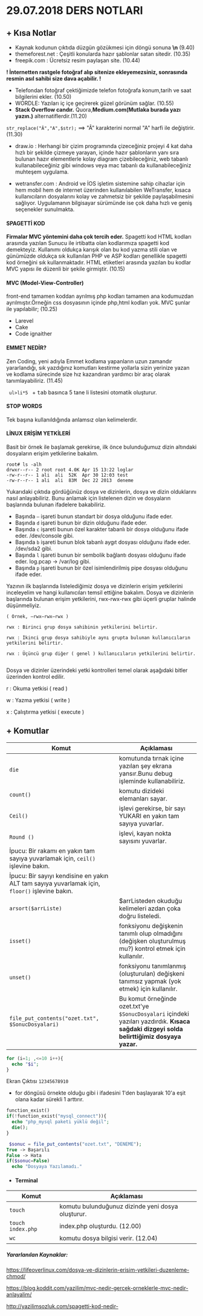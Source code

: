 # 29.07.2018 DERS NOTLARI

## + Kısa Notlar
- Kaynak kodunun çıktıda düzgün gözükmesi için döngü sonuna <b>\n</b> (9.40)
-  themeforest.net : Çeşitli konularda hazır şablonlar satan sitedir. (10.35)
- freepik.com : Ücretsiz resim paylaşan site. (10.44)

<b>! İnternetten rastgele fotoğraf alıp sitenize ekleyemezsiniz, sonrasında resmin asıl sahibi size dava açabilir. ! </b>
- Telefondan fotoğraf çektiğimizde telefon fotoğrafa konum,tarih ve saat bilgilerini ekler. (10.50)
- WORDLE: Yazıları iç içe geçirerek güzel görünüm sağlar. (10.55)
- <b>Stack Overflow candır.</b> Quora,<b>Medium.com(Mutlaka burada yazı yazın.)</b> alternatiflerdir.(11.20)

```str_replace("Â","A",$str);``` ==> "Â" karakterini normal "A" harfi ile değiştirir. (11.30)

- draw.io : Herhangi bir çizim programında çizeceğiniz projeyi 4 kat daha hızlı bir şekilde çizmeye yarayan, içinde hazır şablonların yanı sıra bulunan hazır elementlerle kolay diagram çizebileceğiniz, web tabanlı kullanabileceğiniz gibi windows veya mac tabanlı da kullanabileceğiniz muhteşem uygulama.

- wetransfer.com : Android ve İOS işletim sistemine sahip cihazlar için hem mobil hem de internet üzerinden kullanılabilen WeTransfer, kısaca kullanıcıların dosyalarını kolay ve zahmetsiz bir şekilde paylaşabilmesini sağlıyor. Uygulamanın bilgisayar sürümünde ise çok daha hızlı ve geniş seçenekler sunulmakta.

#### SPAGETTİ KOD
<b> Firmalar MVC yöntemini daha çok tercih eder.</b> Spagetti kod HTML kodları arasında yazılan Sunucu ile irtibatta olan kodlarımıza spagetti kod demekteyiz. Kullanımı oldukça karışık olan bu kod yazma stili olan ve günümüzde oldukça sık kullanılan PHP ve ASP kodları genellikle spagetti kod örneğini sık kullanmaktadır. HTML etiketleri arasında yazılan bu kodlar MVC yapısı ile düzenli bir şekile girmiştir. (10.15)

#### MVC (Model-View-Controller)
front-end tamamen koddan ayrılmış php kodları tamamen ana kodumuzdan ayrılmıştır.Örneğin css dosyasının içinde php,html kodları yok. MVC şunlar ile yapılabilir; (10.25)
- Larevel
- Cake
- Code ignaither

#### EMMET NEDİR?

 Zen Coding, yeni adıyla Emmet kodlama yapanların uzun zamandır yararlandığı, sık yazdığınız komutları kestirme yollarla sizin yerinize yazan ve kodlama sürecinde size hız kazandıran yardımcı bir araç olarak tanımlayabiliriz. (11.45)

<code> ul>li*5 </code> + <kbd>tab</kbd> basınca 5 tane li listesini otomatik oluşturur.

#### STOP WORDS

Tek başına kullanıldığında anlamsız olan kelimelerdir.

#### LİNUX ERİŞİM YETKİLERİ

Basit bir örnek ile başlamak gerekirse, ilk önce bulunduğumuz dizin altındaki dosyaların erişim yetkilerine bakalım.
```
root# ls -alh
drwxr--r-- 2 root root 4.0K Apr 15 13:22 loglar
-rw-r--r-- 1 ali  ali  52K  Apr 30 12:03 test
-rw-r--r-- 1 ali  ali  83M  Dec 22 2013  deneme
```
Yukarıdaki çıktıda gördüğünüz dosya ve dizinlerin, dosya ve dizin olduklarını nasıl anlayabiliriz. Bunu anlamak için listelenen dizin ve dosyaların başlarında bulunan ifadelere bakabiliriz.

- Başında ```–``` işareti bunun standart bir dosya olduğunu ifade eder.
- Başında ```d``` işareti bunun bir dizin olduğunu ifade eder.
- Başında ```c``` işareti bunun özel karakter tabanlı bir dosya olduğunu ifade eder. /dev/console gibi.
- Başında ```b``` işareti bunun blok tabanlı aygıt dosyası olduğunu ifade eder.  /dev/sda2  gibi.
- Başında ```l```  işareti bunun bir sembolik bağlantı dosyası olduğunu ifade eder. log.pcap ->  /var/log gibi.
- Başında ```p``` işareti bunun bir özel isimlendirilmiş pipe dosyası olduğunu ifade eder.


Yazının ilk başlarında listelediğimiz dosya ve dizinlerin erişim yetkilerini inceleyelim ve hangi kullanıcıları temsil ettiğine bakalım. Dosya ve dizinlerin başlarında bulunan erişim yetkilerini,    rwx-rwx-rwx gibi üçerli gruplar halinde düşünmeliyiz.

```
( Örnek, –rwx–rwx–rwx )

rwx : Birinci grup dosya sahibinin yetkilerini belirtir.

rwx : İkinci grup dosya sahibiyle aynı grupta bulunan kullanıcıların yetkilerini belirtir.

rwx : Üçüncü grup diğer ( genel ) kullanıcıların yetkilerini belirtir.


```
Dosya ve dizinler üzerindeki yetki kontrolleri temel olarak aşağıdaki bitler üzerinden kontrol edilir.

r : Okuma yetkisi  ( read )

w : Yazma yetkisi  ( write )

x : Çalıştırma yetkisi  ( execute )
## + Komutlar

Komut | Açıklaması
------------|-------------
```die```| komutunda tırnak içine yazılan şey ekrana yansır.Bunu debug işleminde kullanabiliriz.
```count()```| komutu dizideki elemanları sayar.
```Ceil()```| işlevi gerekirse, bir sayı YUKARI en yakın tam sayıya yuvarlar.
```Round ()```| işlevi, kayan nokta sayısını yuvarlar.
|İpucu: Bir rakamı en yakın tam sayıya yuvarlamak için, ```ceil()``` işlevine bakın.
|İpucu: Bir sayıyı kendisine en yakın ALT tam sayıya yuvarlamak için, ```floor()``` işlevine bakın.
```arsort($arrListe)```|$arrListeden okuduğu kelimeleri azdan çoka doğru listeledi.
```isset()```| fonksiyonu değişkenin tanımlı olup olmadığını (değişken oluşturulmuş mu?) kontrol etmek için kullanılır.
```unset()```| fonksiyonu tanımlanmış (oluşturulan) değişkeni tanımsız yapmak (yok etmek) için kullanılır.
```file_put_contents("ozet.txt", $SonucDosyalari)```| Bu komut örneğinde ozet.txt'ye ```$SonucDosyalari``` içindeki yazıları yazdırdık. <strong>Kısaca sağdaki dizgeyi solda belirttiğimiz dosyaya yazar.</strong>

```php
for (i=1; ,<=10 i++){
  echo "$i";
}
```
Ekran Çıktısı
```12345678910```

- for döngüsü örnekte olduğu gibi i ifadesini 1'den başlayarak 10'a eşit olana kadar sürekli 1 arttırır.

```php
function_exist()
if(!function_exist("mysql_connect")){
  echo "php_mysql paketi yüklü değil";
  die();
}

 $sonuc = file_put_contents("ozet.txt", "DENEME");
True -> Başarılı
False -> Hata
if($sonuc=False)
  echo "Dosyaya Yazılamadı."
```

- #### Terminal

Komut | Açıklaması
------------|-------------
```touch```| komutu bulunduğunuz dizinde yeni dosya oluşturur.</br>
```touch index.php```| index.php oluşturdu. (12.00)
```wc```| komutu dosya bilgisi verir. (12.04)






##### Yararlanılan Kaynaklar:
https://lifeoverlinux.com/dosya-ve-dizinlerin-erisim-yetkileri-duzenleme-chmod/

https://blog.koddit.com/yazilim/mvc-nedir-gercek-orneklerle-mvc-nedir-anlayalim/

http://yazilimsozluk.com/spagetti-kod-nedir-
